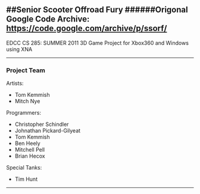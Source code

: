 ##Senior Scooter Offroad Fury
######Origonal Google Code Archive: https://code.google.com/archive/p/ssorf/
-----

EDCC CS 285: SUMMER 2011
3D Game Project for Xbox360 and Windows using XNA 

-----
### Project Team

Artists:
 - Tom Kemmish
 - Mitch Nye
 
Programmers:
 - Christopher Schindler
 - Johnathan Pickard-Gilyeat
 - Tom Kemmish
 - Ben Heely
 - Mitchell Pell
 - Brian Hecox

Special Tanks:
 - Tim Hunt

-----
